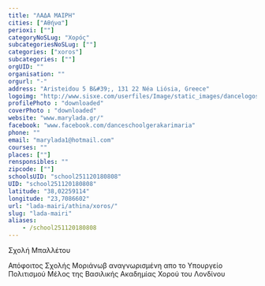 ```yaml
---
title: "ΛΑΔΑ ΜΑΙΡΗ"
cities: ["Αθήνα"]
perioxi: [""]
categoryNoSLug: "Χορός"
subcategoriesNoSLug: [""]
categories: ["xoros"]
subcategories: [""]
orgUID: ""
organisation: ""
orgurl: "-"
address: "Aristeidou 5 B&#39;, 131 22 Néa Liósia, Greece"
logoimg: "http://www.sisxe.com/userfiles/Image/static_images/dancelogos/logo-mary.jpg"
profilePhoto : "downloaded"
coverPhoto : "downloaded"
website: "www.marylada.gr/"
facebook: "www.facebook.com/danceschoolgerakarimaria"
phone: ""
email: "marylada1@hotmail.com"
courses: ""
places: [""]
rensponsibles: ""
zipcode: [""]
schoolsUID: "school251120180808"
UID: "school251120180808"
latitude: "38,02259114"
longitude: "23,7086602"
url: "lada-mairi/athina/xoros/"
slug: "lada-mairi"
aliases:
    - /school251120180808
---
```



Σχολή Μπαλλέτου

Απόφοιτος Σχολής Μοριάνωβ αναγνωρισμένη απο το Υπουργείο Πολιτισμού Μέλος της Βασιλικής Ακαδημίας Χορού του Λονδίνου